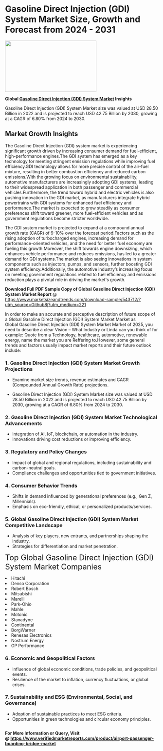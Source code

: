 <H1>Gasoline Direct Injection (GDl) System Market Size, Growth and Forecast from 2024 - 2031</H1><img class="aligncenter size-medium wp-image-584254" src="https://thirdeyenews.in/wp-content/uploads/2024/09/Global-Market-Research-300x168.jpeg" alt="" width="300" height="168" /><p><strong>Global&nbsp;<a href="https://www.marketsizeandtrends.com/download-sample/543712/?utm_source=Github8j?utm_medium=221">Gasoline Direct Injection (GDl) System Market</a> Insights</strong></p><p>Gasoline Direct Injection (GDl) System Market size was valued at USD 28.50 Billion in 2022 and is projected to reach USD 42.75 Billion by 2030, growing at a CAGR of 6.80% from 2024 to 2030.</p><p><h2>Market Growth Insights</h2> <p>The Gasoline Direct Injection (GDI) system market is experiencing significant growth driven by increasing consumer demand for fuel-efficient, high-performance engines.The GDI system has emerged as a key technology for meeting stringent emission regulations while improving fuel efficiency.GDI technology allows for more precise control of the air-fuel mixture, resulting in better combustion efficiency and reduced carbon emissions.With the growing focus on environmental sustainability, automotive manufacturers are increasingly adopting GDI systems, leading to their widespread application in both passenger and commercial vehicles.Furthermore, the trend toward hybrid and electric vehicles is also pushing innovation in the GDI market, as manufacturers integrate hybrid powertrains with GDI systems for enhanced fuel efficiency and performance.The market is expected to grow steadily as consumer preferences shift toward greener, more fuel-efficient vehicles and as government regulations become stricter worldwide.</p> <p>The GDI system market is projected to expand at a compound annual growth rate (CAGR) of 9-10% over the forecast period.Factors such as the rising adoption of turbocharged engines, increasing demand for performance-oriented vehicles, and the need for better fuel economy are fueling this growth.Moreover, the shift towards engine downsizing, which enhances vehicle performance and reduces emissions, has led to a greater demand for GDI systems.The market is also seeing innovations in system components such as injectors, pumps, and sensors, further boosting GDI system efficiency.Additionally, the automotive industry’s increasing focus on meeting government regulations related to fuel efficiency and emissions reduction plays a pivotal role in driving the market's growth.</p> <p><span class=""><strong>Download Full PDF Sample Copy of Global Gasoline Direct Injection (GDl) System Market Report</strong> @ <a href="https://www.marketsizeandtrends.com/download-sample/543712/?utm_source=Github8j?utm_medium=221" target="_blank">https://www.marketsizeandtrends.com/download-sample/543712/?utm_source=Github8j?utm_medium=221</a></span></p><p>In order to make an accurate and perceptive description of future scope of a Global&nbsp;Gasoline Direct Injection (GDl) System Market Market as Global&nbsp;Gasoline Direct Injection (GDl) System Market Market of 2025, you need to describe a clear Vision &ndash; What Industry or Linda can you think of for example: Quote from a Technology, healthcare, automotive, renewable energy, name the market you are Reffering to.However, some general trends and factors usually impact market reports and their future outlook include:</p><h3>1.&nbsp;<strong>Gasoline Direct Injection (GDl) System Market Growth Projections</strong></h3><ul><li>Examine market size trends, revenue estimates and CAGR (Compounded Annual Growth Rate) projections.</li><li><p>Gasoline Direct Injection (GDl) System Market size was valued at USD 28.50 Billion in 2022 and is projected to reach USD 42.75 Billion by 2030, growing at a CAGR of 6.80% from 2024 to 2030.</p></li></ul><h3>2.&nbsp;<strong>Gasoline Direct Injection (GDl) System Market Technological Advancements</strong></h3><ul><li>Integration of AI, IoT, blockchain, or automation in the industry.</li><li>Innovations driving cost reductions or improving efficiency.</li></ul><h3>3.&nbsp;<strong>Regulatory and Policy Changes</strong></h3><ul><li>Impact of global and regional regulations, including sustainability and carbon-neutral goals.</li><li>Compliance challenges and opportunities tied to government initiatives.</li></ul><h3>4.&nbsp;<strong>Consumer Behavior Trends</strong></h3><ul><li>Shifts in demand influenced by generational preferences (e.g., Gen Z, Millennials).</li><li>Emphasis on eco-friendly, ethical, or personalized products/services.</li></ul><h3>5.&nbsp;<strong>Global Gasoline Direct Injection (GDl) System Market Competitive Landscape</strong></h3><ul><li>Analysis of key players, new entrants, and partnerships shaping the industry.</li><li>Strategies for differentiation and market penetration.</li></ul><p data-pm-slice="1 1 []"><span style="color: inherit; font-family: inherit; font-size: 25px;">Top Global Gasoline Direct Injection (GDl) System Market Companies</span></p><div class="" data-test-id=""><p><li>Hitachi</li><li> Denso Corporation</li><li> Robert Bosch</li><li> Mitsubishi</li><li> Marelli</li><li> Park-Ohio</li><li> Mahle</li><li> Motonic</li><li> Stanadyne</li><li> Continental</li><li> BorgWarner</li><li> Renesas Electronics</li><li> Nostrum Energy</li><li> GP Performance</li></p></div><h3>6.&nbsp;<strong>Economic and Geopolitical Factors</strong></h3><ul><li>Influence of global economic conditions, trade policies, and geopolitical events.</li><li>Resilience of the market to inflation, currency fluctuations, or global crises.</li></ul><h3>7.&nbsp;<strong>Sustainability and ESG (Environmental, Social, and Governance)</strong></h3><ul><li>Adoption of sustainable practices to meet ESG criteria.</li><li>Opportunities in green technologies and circular economy principles.</li></ul><h2><strong style="font-size: 14px;">For More Information or Query, Visit @&nbsp;</strong><a style="background-color: #ffffff; font-size: 14px;" href="https://www.marketsizeandtrends.com/report/gasoline-direct-injection-gdl-system-market/" target="_blank">https://www.verifiedmarketreports.com/product/airport-passenger-boarding-bridge-market</a></h2>